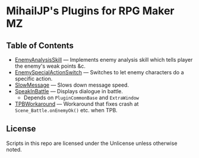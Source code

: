 MihailJP's Plugins for RPG Maker MZ
===================================

## Table of Contents ##
- [EnemyAnalysisSkill](EnemyAnalysisSkill.js) — Implements enemy analysis skill which tells player the enemy's weak points &c.
- [EnemySpecialActionSwitch](EnemySpecialActionSwitch.js) — Switches to let enemy characters do a specific action.
- [SlowMessage](SlowMessage.js) — Slows down message speed.
- [SpeakInBattle](SpeakInBattle.js) — Displays dialogue in battle.
  - Depends on `PluginCommonBase` and `ExtraWindow`
- [TPBWorkaround](TPBWorkaround.js) — Workaround that fixes crash at `Scene_Battle.onEnemyOk()` etc. when TPB.

## License ##
Scripts in this repo are licensed under the Unlicense unless otherwise noted.
